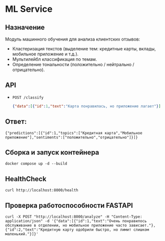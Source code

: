 # ML Service

## Назначение
Модуль машинного обучения для анализа клиентских отзывов:
- Кластеризация текстов (выделение тем: кредитные карты, вклады, мобильное приложение и т.д.).
- Мультилейбл классификация по темам.
- Определение тональности (положительно / нейтрально / отрицательно).

## API
- `POST /classify`
  ```json
  {"data":[{"id":1,"text":"Карта понравилась, но приложение лагает"}]}
  ```
## Ответ:

``` {"predictions":[{"id":1,"topics":["Кредитная карта","Мобильное приложение"],"sentiments":["положительно","отрицательно"]}]} ```
## Сборка и запуск контейнера

``` docker compose up -d --build ```

## HealthCheck

``` curl http://localhost:8000/health  ```

## Проверка работоспособности FASTAPI

``` curl -X POST "http://localhost:8000/analyze" -H "Content-Type: application/json" -d '{"data":[{"id":1,"text":"Очень понравилось обслуживание в отделении, но мобильное приложение часто зависает."},{"id":2,"text":"Кредитную карту одобрили быстро, но лимит слишком маленький."}]}' ```